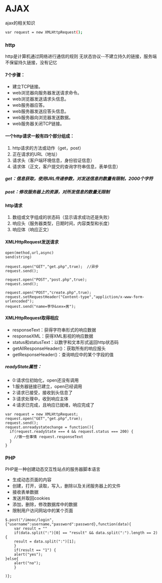 # AJAX
ajax的相关知识

``` bash
var request = new XMLHttpRequest();
```

### http
http是计算机通过网络进行通信的规则
无状态协议--不建立持久的链接，服务端不保留持久链接，没有记忆
#### 7个步骤：
- 建立TCP链接。
- web浏览器向服务器发送请求命令。
- web浏览器发送请求头信息。
- web服务器应答。
- web服务器发送应答头信息。
- web服务器向浏览器发送数据。
- web服务器关闭TCP链接。

#### 一个http请求一般有四个部分组成：
1. http请求的方法或动作（get，post）
2. 正在请求的URL（地址）
3. 请求头（客户端环境信息，身份验证信息）
4. 请求体（正文，客户提交的查询字符串信息，表单信息）

##### get：信息获取，使用URL传递参数，对发送信息的数量有限制，2000个字符
##### post：修改服务器上的资源，对所发信息的数量无限制

#### http请求
1. 数组或文字组成的状态码（显示请求成功还是失败）
2. 响应头（服务器类型，日期时间，内容类型和长度）
3. 响应体（响应正文）

#### XMLHttpRequest发送请求
```
open(method,url,async)
send(string)
```

```
request.open("GET","get.php",true);  //异步
request.send();

request.open("POST","post.php",true);
request.send();

request.open("POST","create.php",true);
request.setRequestHeader("Content-type","appliction/x-www-form-urlencoded");
request.send("name=李华&sex=男");
```


#### XMLHttpRequest取得相应
- responseText：获得字符串形式的响应数据
- responseXML：获得XML影视的响应数据
- status和statusText：以数字和文本形式返回http状态码
- getAllResponseHeader()：获取所有的响应报头
- getResponseHeader()：查询响应中的某个字段的值
##### readyState属性：
- 0:请求位初始化，open还没有调用
- 1:服务器链接已建立，open已经调用
- 2:请求已接受，接收到头信息了
- 3:请求处理中，收到响应主体
- 4:请求已完成，且响应已就绪，响应完成了

```
var request = new XMLHttpRequest;
request.open("GET","get.php",true);
request.send();
request.onreadystatechange = function(){
  if(request.readyState === 4 && request.status === 200) {
    //做一些事情 request.responseText
  }
}
```
### PHP
PHP是一种创建动态交互性站点的服务器脚本语言
- 生成动态页面的内容
- 创建，打开，读取，写入，删除以及关闭服务器上的文件
- 接收表单数据
- 发送并取回cookies
- 添加，删除，修改数据库中的数据
- 限制用户访问网站中的某个页面

```
$.post("/imooc/login",{"username":username,"password":password},function(data){
	var result = ""
	if(data.split(":")[0] == "result" && data.split(":").length == 2) {
	result = data.split(":")[1];
	}
	if(result == "1") {
	alert("yes");
}else{
	alert("no");
	}

)};
```
























